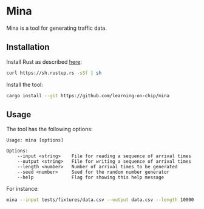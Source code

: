 # Mina

Mina is a tool for generating traffic data.

## Installation

Install Rust as described [here](https://www.rust-lang.org/tools/install):

```sh
curl https://sh.rustup.rs -sSf | sh
```

Install the tool:

```sh
cargo install --git https://github.com/learning-on-chip/mina
```

## Usage

The tool has the following options:

```
Usage: mina [options]

Options:
    --input <string>    File for reading a sequence of arrival times
    --output <string>   File for writing a sequence of arrival times
    --length <number>   Number of arrival times to be generated
    --seed <number>     Seed for the random number generator
    --help              Flag for showing this help message
```

For instance:

```sh
mina --input tests/fixtures/data.csv --output data.csv --length 10000 --seed 42
```
